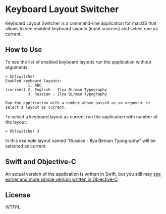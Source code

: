 # Keyboard Layout Switcher

Keyboard Layout Switcher is a command-line application for macOS that allows to see enabled keyboard layouts (input sources) and select one as current.


## How to Use

To see the list of enabled keyboard layouts run the application without arguments:

    > kblswitcher
    Enabled keyboard layouts:
              1. ABC
    (current) 2. English - Ilya Birman Typography
              3. Russian - Ilya Birman Typography

    Run the application with a number above passed as an argument to select a layout as current.

To select a keyboard layout as current run the application with number of the layout:

    > kblswitcher 3

In this example layout named “Russian - Ilya Birman Typography” will be selected as current.


## Swift and Objective-C

An actual version of the application is written in Swift, but you still may [see earlier and more simple version written in Objective-C](https://github.com/porqz/Keyboard-Layout-Switcher/blob/1d525456924d71cd4d7b18390c7baf1b690aab9b/Input%20Source%20Switcher/main.m).

## License

WTFPL
